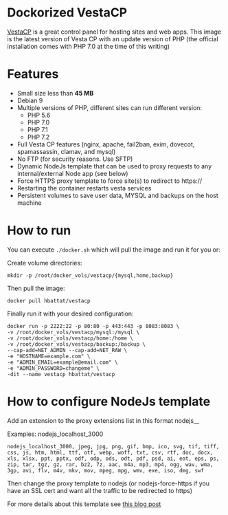 # Dockorized VestaCP

[VestaCP](https://vestacp.com) is a great control panel for hosting sites and web apps. This image is the latest version of Vesta CP with an update version of PHP (the official installation comes with PHP 7.0 at the time of this writing)

# Features
- Small size less than **45 MB**
- Debian 9
- Multiple versions of PHP, different sites can run different version:
  - PHP 5.6
  - PHP 7.0
  - PHP 7.1
  - PHP 7.2
- Full Vesta CP features (nginx, apache, fail2ban, exim, dovecot, spamassassin, clamav, and mysql)
- No FTP (for security reasons. Use SFTP)
- Dynamic NodeJs template that can be used to proxy requests to any internal/external Node app (see below)
- Force HTTPS proxy template to force site(s) to redirect to https://
- Restarting the container restarts vesta services
- Persistent volumes to save user data, MYSQL and backups on the host machine


# How to run
You can execute `./docker.sh` which will pull the image and run it for you or:

Create volume directories:
```
mkdir -p /root/docker_vols/vestacp/{mysql,home,backup}
```

Then pull the image:
```
docker pull hbattat/vestacp
```

Finally run it with your desired configuration:
```
docker run -p 2222:22 -p 80:80 -p 443:443 -p 8083:8083 \
-v /root/docker_vols/vestacp/mysql:/mysql \
-v /root/docker_vols/vestacp/home:/home \
-v /root/docker_vols/vestacp/backup:/backup \
--cap-add=NET_ADMIN --cap-add=NET_RAW \
-e "HOSTNAME=example.com" \
-e "ADMIN_EMAIL=example@email.com" \
-e "ADMIN_PASSWORD=changeme" \
-dit --name vestacp hbattat/vestacp
```

# How to configure NodeJs template
Add an extension to the proxy extensions list in this format nodejs_<host>_<port>

Examples:
nodejs_localhost_3000

```
nodejs_localhost_3000, jpeg, jpg, png, gif, bmp, ico, svg, tif, tiff, css, js, htm, html, ttf, otf, webp, woff, txt, csv, rtf, doc, docx, xls, xlsx, ppt, pptx, odf, odp, ods, odt, pdf, psd, ai, eot, eps, ps, zip, tar, tgz, gz, rar, bz2, 7z, aac, m4a, mp3, mp4, ogg, wav, wma, 3gp, avi, flv, m4v, mkv, mov, mpeg, mpg, wmv, exe, iso, dmg, swf
```

Then change the proxy template to nodejs (or nodejs-force-https if you have an SSL cert and want all the traffic to be redirected to https)

For more details about this template see [this blog post](https://curlybrac.es/2018/12/16/vestacp-nginx-template/)
